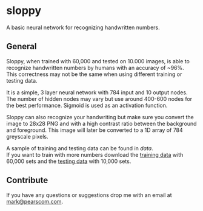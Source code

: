 # sloppy
A basic neural network for recognizing handwritten numbers.

## General
Sloppy, when trained with 60,000 and tested on 10.000 images, is able to recognize handwritten numbers by humans with an accuracy of ~96%.<br>
This correctness may not be the same when using different training or testing data.<br>

It is a simple, 3 layer neural network with 784 input and 10 output nodes. The number of hidden nodes may vary but use around 400-600 nodes for the best performance. Sigmoid is used as an activation function.<br>

Sloppy can also recognize your handwriting but make sure you convert the image to 28x28 PNG and with a high contrast ratio between the background and foreground. This image will later be converted to a 1D array of 784 greyscale pixels.<br>

A sample of training and testing data can be found in <i>data</i>. <br>
If you want to train with more numbers download the <a href="http://www.pjreddie.com/media/files/mnist_train.csv">training data</a> with 60,000 sets and the <a href="http://www.pjreddie.com/media/files/mnist_test.csv">testing data</a> with 10,000 sets.<br>

## Contribute
If you have any questions or suggestions drop me with an email at <a href="mailto:mark@pearscom.com">mark@pearscom.com</a>.
